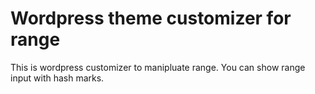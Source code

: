 # Wordpress theme customizer for range

This is wordpress customizer to manipluate range. You can show range input with hash marks.
